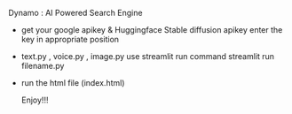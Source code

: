 Dynamo : AI Powered Search Engine 


- get your google apikey & Huggingface Stable diffusion apikey
  enter the key in appropriate position
  
- text.py , voice.py , image.py
  use streamlit run command
  streamlit run filename.py

- run the html file (index.html)

  Enjoy!!!
